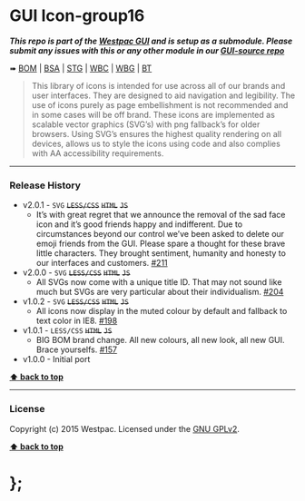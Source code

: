 GUI Icon-group16
================

***This repo is part of the [Westpac GUI](http://gel.westpacgroup.com.au/GUI/) and is setup as a submodule. Please submit any issues with this or any other
module in our [GUI-source repo](https://github.com/WestpacCXTeam/GUI-source/issues)***

➠
[BOM](http://westpaccxteam.github.io/GUI-icons-group16/tests/BOM/) |
[BSA](http://westpaccxteam.github.io/GUI-icons-group16/tests/BSA/) |
[STG](http://westpaccxteam.github.io/GUI-icons-group16/tests/STG/) |
[WBC](http://westpaccxteam.github.io/GUI-icons-group16/tests/WBC/) |
[WBG](http://westpaccxteam.github.io/GUI-icons-group16/tests/WBG/) |
[BT](http://westpaccxteam.github.io/GUI-icons-group16/tests/BT/)

> This library of icons is intended for use across all of our brands and user interfaces. They are designed to aid navigation and legibility. The use of icons
> purely as page embellishment is not recommended and in some cases will be off brand. These icons are implemented as scalable vector graphics (SVG’s) with
> png fallback’s for older browsers. Using SVG’s ensures the highest quality rendering on all devices, allows us to style the icons using code and also
> complies with AA accessibility requirements.

----------------------------------------------------------------------------------------------------------------------------------------------------------------


### Release History

* v2.0.1 - `SVG` ~~`LESS/CSS`~~ ~~`HTML`~~ ~~`JS`~~
	* It’s with great regret that we announce the removal of the sad face icon and it’s good friends happy and indifferent.
		Due to circumstances beyond our control we’ve been asked to delete our emoji friends from the GUI.
		Please spare a thought for these brave little characters. They brought sentiment, humanity and honesty to our interfaces and customers.
		[#211](https://github.com/WestpacCXTeam/GUI-source/issues/211)
* v2.0.0 - `SVG` ~~`LESS/CSS`~~ ~~`HTML`~~ ~~`JS`~~
	* All SVGs now come with a unique title ID. That may not sound like much but SVGs are very particular about their individualism.
		[#204](https://github.com/WestpacCXTeam/GUI-source/issues/204)
* v1.0.2 - `SVG` ~~`LESS/CSS`~~ ~~`HTML`~~ ~~`JS`~~
	* All icons now display in the muted colour by default and fallback to text color in IE8.
		[#198](https://github.com/WestpacCXTeam/GUI-source/issues/198)
* v1.0.1 - `LESS/CSS` ~~`HTML`~~ ~~`JS`~~
	* BIG BOM brand change. All new colours, all new look, all new GUI. Brace yourselfs.
		[#157](https://github.com/WestpacCXTeam/GUI-source/issues/157)
* v1.0.0 - Initial port

**[⬆ back to top](#content)**


----------------------------------------------------------------------------------------------------------------------------------------------------------------


### License

Copyright (c) 2015 Westpac. Licensed under the [GNU GPLv2](https://raw.githubusercontent.com/WestpacCXTeam/GUI-icons-group16/master/LICENSE).

**[⬆ back to top](#content)**

# };